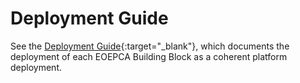 # Deployment Guide

See the [Deployment Guide](/projects/deploy){:target="_blank"}, which documents the deployment of each EOEPCA Building Block as a coherent platform deployment.
